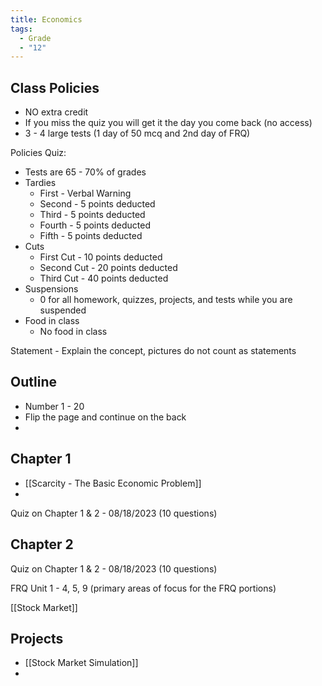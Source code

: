 ```yaml
---
title: Economics
tags:
  - Grade
  - "12"
---
```

## Class Policies

- NO extra credit
- If you miss the quiz you will get it the day you come back (no access)
- 3 - 4 large tests (1 day of 50 mcq and 2nd day of FRQ)

Policies Quiz:
- Tests are 65 - 70% of grades 
- Tardies
	- First - Verbal Warning
	- Second - 5 points deducted
	- Third - 5 points deducted
	- Fourth - 5 points deducted
	- Fifth - 5 points deducted
- Cuts
	- First Cut - 10 points deducted
	- Second Cut - 20 points deducted
	- Third Cut - 40 points deducted
- Suspensions
	- 0 for all homework, quizzes, projects, and tests while you are suspended
- Food in class
	- No food in class

Statement - Explain the concept, pictures do not count as statements

## Outline
- Number 1 - 20
- Flip the page and continue on the back
- 
## Chapter 1

- [[Scarcity - The Basic Economic Problem]]
- 

Quiz on Chapter 1 & 2 - 08/18/2023 (10 questions)

## Chapter 2

Quiz on Chapter 1 & 2 - 08/18/2023 (10 questions)

FRQ Unit 1 - 4, 5, 9 (primary areas of focus for the FRQ portions)

[[Stock Market]]


## Projects

- [[Stock Market Simulation]]
- 